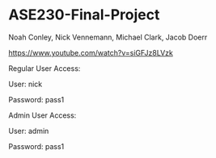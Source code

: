 # ASE230-Final-Project

Noah Conley, Nick Vennemann, Michael Clark, Jacob Doerr


https://www.youtube.com/watch?v=siGFJz8LVzk


Regular User Access: 

User: nick 

Password: pass1


Admin User Access: 

User: admin 

Password: pass1
